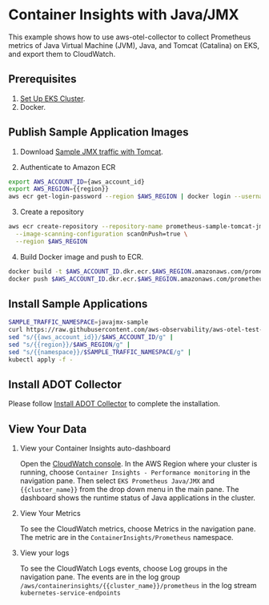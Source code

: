 # Container Insights with Java/JMX

This example shows how to use aws-otel-collector to collect Prometheus metrics of Java Virtual Machine (JVM), Java, and
Tomcat (Catalina) on EKS, and export them to CloudWatch.

## Prerequisites

1. [Set Up EKS Cluster](setup-eks.md).
2. Docker.

## Publish Sample Application Images

1. Download [Sample JMX traffic with Tomcat](https://github.com/aws-observability/aws-otel-test-framework/tree/terraform/sample-apps/jmx#sample-jmx-traffic-with-tomcat).

2. Authenticate to Amazon ECR

```bash
export AWS_ACCOUNT_ID={aws_account_id}
export AWS_REGION={{region}}
aws ecr get-login-password --region $AWS_REGION | docker login --username AWS --password-stdin $AWS_ACCOUNT_ID.dkr.ecr.$AWS_REGION.amazonaws.com
```

3. Create a repository

```bash
aws ecr create-repository --repository-name prometheus-sample-tomcat-jmx \
  --image-scanning-configuration scanOnPush=true \
  --region $AWS_REGION 
```

4. Build Docker image and push to ECR.

```bash
docker build -t $AWS_ACCOUNT_ID.dkr.ecr.$AWS_REGION.amazonaws.com/prometheus-sample-tomcat-jmx:latest .
docker push $AWS_ACCOUNT_ID.dkr.ecr.$AWS_REGION.amazonaws.com/prometheus-sample-tomcat-jmx:latest 
```

## Install Sample Applications

```bash
SAMPLE_TRAFFIC_NAMESPACE=javajmx-sample
curl https://raw.githubusercontent.com/aws-observability/aws-otel-test-framework/terraform/sample-apps/jmx/examples/prometheus-metrics-sample.yaml | 
sed "s/{{aws_account_id}}/$AWS_ACCOUNT_ID/g" |
sed "s/{{region}}/$AWS_REGION/g" |
sed "s/{{namespace}}/$SAMPLE_TRAFFIC_NAMESPACE/g" | 
kubectl apply -f -
```

## Install ADOT Collector

Please follow [Install ADOT Collector](container-insight-install-aoc.md) to complete the installation.

## View Your Data

1. View your Container Insights auto-dashboard

   Open the [CloudWatch console](https://console.aws.amazon.com/cloudwatch/). In the AWS Region where your cluster is
   running, choose `Container Insights - Performance monitoring` in the navigation pane. Then
   select `EKS Prometheus Java/JMX` and `{{cluster_name}}` from the drop down menu in the main pane. The dashboard shows
   the runtime status of Java applications in the cluster.

2. View Your Metrics

   To see the CloudWatch metrics, choose Metrics in the navigation pane. The metric are in the
   `ContainerInsights/Prometheus` namespace.

3. View your logs

   To see the CloudWatch Logs events, choose Log groups in the navigation pane. The events are in the log group
   `/aws/containerinsights/{{cluster_name}}/prometheus` in the log stream `kubernetes-service-endpoints`

